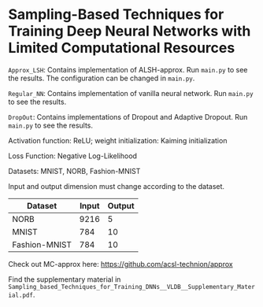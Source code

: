 # Sampling-Based Techniques for Training Deep Neural Networks with Limited Computational Resources


`Approx_LSH`: Contains implementation of ALSH-approx. Run `main.py` to see the results. The configuration can be changed in `main.py`.

`Regular_NN`: Contains implementation of vanilla neural network. Run `main.py` to see the results.

`DropOut`: Contains implementations of Dropout and Adaptive Dropout. Run `main.py` to see the results.


Activation function: ReLU; weight initialization: Kaiming initialization

Loss Function: Negative Log-Likelihood


Datasets: MNIST, NORB, Fashion-MNIST

Input and output dimension must change according to the dataset.

| Dataset | Input |   Output |
| ------- | ----- | -------- |
| NORB    | 9216  |    5     |
| MNIST   | 784   |    10    |
| Fashion-MNIST  | 784   |    10    |


Check out MC-approx here:
https://github.com/acsl-technion/approx


Find the supplementary material in `Sampling_based_Techniques_for_Training_DNNs__VLDB__Supplementary_Material.pdf`.
